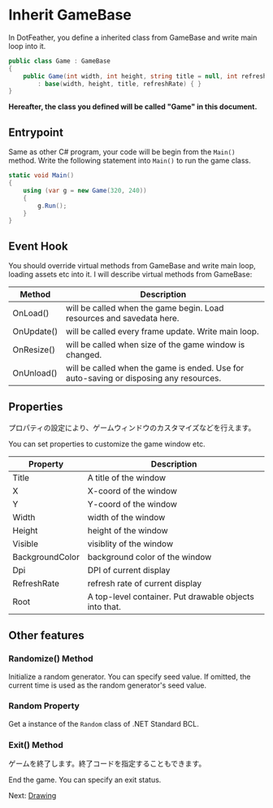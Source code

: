 # Inherit GameBase

In DotFeather, you define a inherited class from GameBase and write main loop into it.

```cs
public class Game : GameBase
{
    public Game(int width, int height, string title = null, int refreshRate = 60) 
        : base(width, height, title, refreshRate) { }
}
```

**Hereafter, the class you defined will be called "Game" in this document.**

## Entrypoint

Same as other C# program, your code will be begin from the `Main()` method. Write the following statement into `Main()` to run the game class.

```cs
static void Main()
{
    using (var g = new Game(320, 240))
    {
        g.Run();
    }
}
```

## Event Hook

You should override virtual methods from GameBase and write main loop, loading assets etc into it. I will describe virtual methods from GameBase:

|Method|Description|
|---|---|
|OnLoad()|will be called when the game begin. Load resources and savedata here.|
|OnUpdate()|will be called every frame update. Write main loop.|
|OnResize()|will be called when size of the game window is changed.|
|OnUnload()|will be called when the game is ended. Use for auto-saving or disposing any resources.|

## Properties

プロパティの設定により、ゲームウィンドウのカスタマイズなどを行えます。

You can set properties to customize the game window etc.

|Property|Description|
|---|---|
|Title|A title of the window|
|X|X-coord of the window|
|Y|Y-coord of the window|
|Width|width of the window|
|Height|height of the window|
|Visible|visiblity of the window|
|BackgroundColor|background color of the window|
|Dpi|DPI of current display|
|RefreshRate|refresh rate of current display|
|Root|A top-level container. Put drawable objects into that.|

## Other features

### Randomize() Method

Initialize a random generator. You can specify seed value. If omitted, the current time is used as the random generator's seed value.

### Random Property

Get a instance of the `Random` class of .NET Standard BCL.



### Exit() Method

ゲームを終了します。終了コードを指定することもできます。

End the game. You can specify an exit status.

Next: [Drawing](drawing.md)